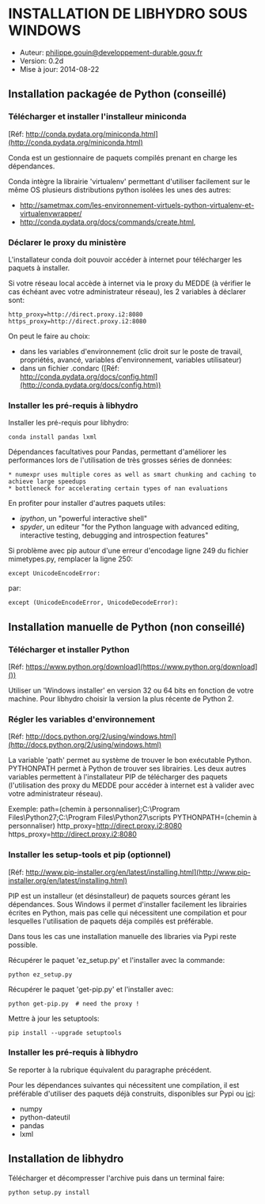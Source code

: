 INSTALLATION DE LIBHYDRO SOUS WINDOWS
===============================================================================

* Auteur: philippe.gouin@developpement-durable.gouv.fr
* Version: 0.2d
* Mise à jour: 2014-08-22

Installation packagée de Python (conseillé)
-------------------------------------------------------------------------------
### Télécharger et installer l'installeur miniconda ###
[Réf: http://conda.pydata.org/miniconda.html](http://conda.pydata.org/miniconda.html)

Conda est un gestionnaire de paquets compilés prenant en charge les dépendances.

Conda intègre la librairie 'virtualenv' permettant d'utiliser facilement
sur le même OS plusieurs distributions python isolées les unes des autres:

  * http://sametmax.com/les-environnement-virtuels-python-virtualenv-et-virtualenvwrapper/
  * http://conda.pydata.org/docs/commands/create.html,

### Déclarer le proxy du ministère ####
L'installateur conda doit pouvoir accéder à internet pour télécharger les
paquets à installer.

Si votre réseau local accède à internet via le proxy du MEDDE (à vérifier le
cas échéant avec votre administrateur réseau), les 2 variables à déclarer sont:

    http_proxy=http://direct.proxy.i2:8080
    https_proxy=http://direct.proxy.i2:8080

On peut le faire au choix:

  * dans les variables d'environnement (clic droit sur le poste de travail,
    propriétés, avancé, variables d'environnement, variables utilisateur)
  * dans un fichier .condarc ([Réf: http://conda.pydata.org/docs/config.html](http://conda.pydata.org/docs/config.htm))

### Installer les pré-requis à libhydro ###
Installer les pré-requis pour libhydro:

    conda install pandas lxml

Dépendances facultatives pour Pandas, permettant d'améliorer les performances
lors de l'utilisation de très grosses séries de données:

    * numexpr uses multiple cores as well as smart chunking and caching to achieve large speedups
    * bottleneck for accelerating certain types of nan evaluations

En profiter pour installer d'autres paquets utiles:

  * _ipython_, un "powerful interactive shell"
  * _spyder_, un editeur "for the Python language with advanced editing, interactive testing, debugging and introspection features"

Si problème avec pip autour d'une erreur d'encodage ligne 249 du fichier
mimetypes.py, remplacer la ligne 250:

    except UnicodeEncodeError:

par:

    except (UnicodeEncodeError, UnicodeDecodeError):

Installation manuelle de Python (non conseillé)
-------------------------------------------------------------------------------
### Télécharger et installer Python ###
[Réf: https://www.python.org/download](https://www.python.org/download]())

Utiliser un 'Windows installer' en version 32 ou 64 bits en fonction de votre machine. Pour libhydro choisir la version la plus récente de Python 2.

### Régler les variables d'environnement ###
[Réf: http://docs.python.org/2/using/windows.html](http://docs.python.org/2/using/windows.html)

La variable 'path' permet au système de trouver le bon exécutable Python.
PYTHONPATH permet à Python de trouver ses librairies.
Les deux autres variables permettent à l'installateur PIP de télécharger des
paquets (l'utilisation des proxy du MEDDE pour accéder à internet est à valider
avec votre administrateur réseau).

Exemple:
    path=(chemin à personnaliser);C:\Program Files\Python27;C:\Program Files\Python27\scripts
    PYTHONPATH=(chemin à personnaliser)
    http_proxy=http://direct.proxy.i2:8080
    https_proxy=http://direct.proxy.i2:8080

### Installer les setup-tools et pip (optionnel) ###
[Réf: http://www.pip-installer.org/en/latest/installing.html](http://www.pip-installer.org/en/latest/installing.html)

PIP est un installeur (et désinstalleur) de paquets sources gérant les dépendances. Sous Windows il permet d'installer
facilement les librairies écrites en Python, mais pas celle qui nécessitent une
compilation et pour lesquelles l'utilisation de paquets déja compilés est préférable.

Dans tous les cas une installation manuelle des libraries via Pypi reste possible.

Récupérer le paquet 'ez_setup.py' et l'installer avec la commande:

    python ez_setup.py

Récupérer le paquet 'get-pip.py' et l'installer avec:

    python get-pip.py  # need the proxy !

Mettre à jour les setuptools:

    pip install --upgrade setuptools

### Installer les pré-requis à libhydro ###
Se reporter à la rubrique équivalent du paragraphe précédent.

Pour les dépendances suivantes qui nécessitent une compilation, il est préférable
d'utiliser des paquets déjà construits, disponibles sur Pypi ou
[ici](http://www.lfd.uci.edu/~gohlke/pythonlibs/):

  * numpy
  * python-dateutil
  * pandas
  * lxml

Installation de libhydro
-------------------------------------------------------------------------------
Télécharger et décompresser l'archive puis dans un terminal faire:

    python setup.py install
